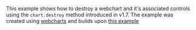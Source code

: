This example shows how to destroy a webchart and it's associated controls using the `chart.destroy` method introduced in v1.7. The example was created using [webcharts](https://github.com/RhoInc/Webcharts/) and builds upon [this example](http://bl.ocks.org/nbryant/5d973a0dd9965fcf5026)